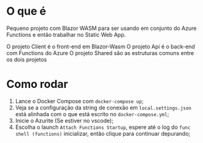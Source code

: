 # O que é

Pequeno projeto com Blazor WASM para ser usando em conjunto do Azure Functions e então trabalhar no Static Web App.

O projeto Client é o front-end em Blazor-Wasm
O projeto Api é o back-end com Functions do Azure
O projeto Shared são as estruturas comuns entre os dois projetos

# Como rodar

1. Lance o Docker Compose com `docker-compose up`;
2. Veja se a configuração da string de conexão em `local.settings.json` está alinhada com o que está escrito no `docker-compose.yml`;
3. Inicie o Azurite (Se estiver no vscode);
4. Escolha o launch `Attach Functions Startup`, espere até o log do `func shell (functions)` inicializar, então clique para continuar depurando;
